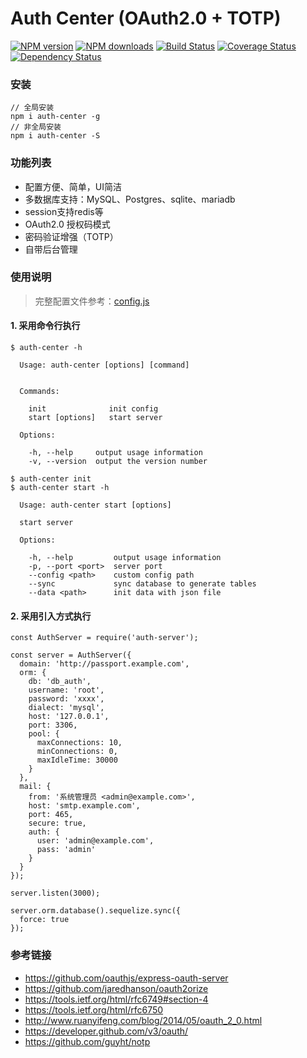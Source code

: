 Auth Center (OAuth2.0 + TOTP)
===

[![NPM version](https://img.shields.io/npm/v/auth-center.svg)](https://www.npmjs.com/package/auth-center)
[![NPM downloads](https://img.shields.io/npm/dm/auth-center.svg)](https://www.npmjs.com/package/auth-center)
[![Build Status](https://travis-ci.org/d-band/auth-center.svg?branch=master)](https://travis-ci.org/d-band/auth-center)
[![Coverage Status](https://coveralls.io/repos/github/d-band/auth-center/badge.svg?branch=master)](https://coveralls.io/github/d-band/auth-center?branch=master)
[![Dependency Status](https://david-dm.org/d-band/auth-center.svg)](https://david-dm.org/d-band/auth-center)

### 安装

```
// 全局安装
npm i auth-center -g
// 非全局安装
npm i auth-center -S
```

### 功能列表


- 配置方便、简单，UI简洁
- 多数据库支持：MySQL、Postgres、sqlite、mariadb
- session支持redis等
- OAuth2.0 授权码模式
- 密码验证增强（TOTP）
- 自带后台管理

### 使用说明

> 完整配置文件参考：[config.js](./src/config.js)

#### 1. 采用命令行执行

```
$ auth-center -h

  Usage: auth-center [options] [command]


  Commands:

    init              init config
    start [options]   start server

  Options:

    -h, --help     output usage information
    -v, --version  output the version number

$ auth-center init
$ auth-center start -h

  Usage: auth-center start [options]

  start server

  Options:

    -h, --help         output usage information
    -p, --port <port>  server port
    --config <path>    custom config path
    --sync             sync database to generate tables
    --data <path>      init data with json file
```

#### 2. 采用引入方式执行

```
const AuthServer = require('auth-server');

const server = AuthServer({
  domain: 'http://passport.example.com',
  orm: {
    db: 'db_auth',
    username: 'root',
    password: 'xxxx',
    dialect: 'mysql',
    host: '127.0.0.1',
    port: 3306,
    pool: {
      maxConnections: 10,
      minConnections: 0,
      maxIdleTime: 30000
    }
  },
  mail: {
    from: '系统管理员 <admin@example.com>',
    host: 'smtp.example.com',
    port: 465,
    secure: true,
    auth: {
      user: 'admin@example.com',
      pass: 'admin'
    }
  }
});

server.listen(3000);

server.orm.database().sequelize.sync({
  force: true
});
```

### 参考链接

- https://github.com/oauthjs/express-oauth-server
- https://github.com/jaredhanson/oauth2orize
- https://tools.ietf.org/html/rfc6749#section-4
- https://tools.ietf.org/html/rfc6750
- http://www.ruanyifeng.com/blog/2014/05/oauth_2_0.html
- https://developer.github.com/v3/oauth/
- https://github.com/guyht/notp
